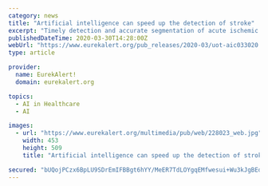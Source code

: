 ```yaml
---
category: news
title: "Artificial intelligence can speed up the detection of stroke"
excerpt: "Timely detection and accurate segmentation of acute ischemic stroke (AIS) lesions on magnetic resonance images (MRIs) are essential for the triaging patient for endovascular therapy. Lesion ..."
publishedDateTime: 2020-03-30T14:28:00Z
webUrl: "https://www.eurekalert.org/pub_releases/2020-03/uot-aic033020.php"
type: article

provider:
  name: EurekAlert!
  domain: eurekalert.org

topics:
  - AI in Healthcare
  - AI

images:
  - url: "https://www.eurekalert.org/multimedia/pub/web/228023_web.jpg"
    width: 453
    height: 509
    title: "Artificial intelligence can speed up the detection of stroke"

secured: "bUQojPCzx6BpLU9SDrEmIFBBgt6hYY/MeER7TdLOYgqEMfwesui+Wu3kJgBEdjmDeBc7MRPxVrsuVVdEH7vtb92z2gCTMiiP4Q0yfnCr5jXIs638d5JbxLZS4woeWHrueA2axGssp4j3R9tL06SGOuFh7tVLuaEMfyf/fXCyOvPi+gKFxZ7pUu1O3qNoctgSOQ/He66JF4WSZUwm0QnipN2Mdm4bfMQ2dVmyr4H0BCT0hASrlGiGqEFER2BBQMx/eLapwddf3c9K7/y1sTxxkURme064k8kgCoz8q/1Nq8X5rIoiVcD+abOzl0DiEg66;3F9Bgf+GUPj0HTjhj1Syuw=="
---
```


